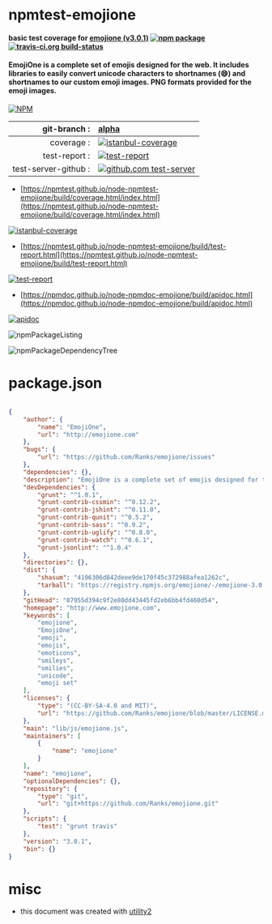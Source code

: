 # npmtest-emojione

#### basic test coverage for  [emojione (v3.0.1)](http://www.emojione.com)  [![npm package](https://img.shields.io/npm/v/npmtest-emojione.svg?style=flat-square)](https://www.npmjs.org/package/npmtest-emojione) [![travis-ci.org build-status](https://api.travis-ci.org/npmtest/node-npmtest-emojione.svg)](https://travis-ci.org/npmtest/node-npmtest-emojione)

#### EmojiOne is a complete set of emojis designed for the web. It includes libraries to easily convert unicode characters to shortnames (:smile:) and shortnames to our custom emoji images. PNG formats provided for the emoji images.

[![NPM](https://nodei.co/npm/emojione.png?downloads=true&downloadRank=true&stars=true)](https://www.npmjs.com/package/emojione)

| git-branch : | [alpha](https://github.com/npmtest/node-npmtest-emojione/tree/alpha)|
|--:|:--|
| coverage : | [![istanbul-coverage](https://npmtest.github.io/node-npmtest-emojione/build/coverage.badge.svg)](https://npmtest.github.io/node-npmtest-emojione/build/coverage.html/index.html)|
| test-report : | [![test-report](https://npmtest.github.io/node-npmtest-emojione/build/test-report.badge.svg)](https://npmtest.github.io/node-npmtest-emojione/build/test-report.html)|
| test-server-github : | [![github.com test-server](https://npmtest.github.io/node-npmtest-emojione/GitHub-Mark-32px.png)](https://npmtest.github.io/node-npmtest-emojione/build/app/index.html) | | build-artifacts : | [![build-artifacts](https://npmtest.github.io/node-npmtest-emojione/glyphicons_144_folder_open.png)](https://github.com/npmtest/node-npmtest-emojione/tree/gh-pages/build)|

- [https://npmtest.github.io/node-npmtest-emojione/build/coverage.html/index.html](https://npmtest.github.io/node-npmtest-emojione/build/coverage.html/index.html)

[![istanbul-coverage](https://npmtest.github.io/node-npmtest-emojione/build/screenCapture.buildCi.browser.%252Ftmp%252Fbuild%252Fcoverage.lib.html.png)](https://npmtest.github.io/node-npmtest-emojione/build/coverage.html/index.html)

- [https://npmtest.github.io/node-npmtest-emojione/build/test-report.html](https://npmtest.github.io/node-npmtest-emojione/build/test-report.html)

[![test-report](https://npmtest.github.io/node-npmtest-emojione/build/screenCapture.buildCi.browser.%252Ftmp%252Fbuild%252Ftest-report.html.png)](https://npmtest.github.io/node-npmtest-emojione/build/test-report.html)

- [https://npmdoc.github.io/node-npmdoc-emojione/build/apidoc.html](https://npmdoc.github.io/node-npmdoc-emojione/build/apidoc.html)

[![apidoc](https://npmdoc.github.io/node-npmdoc-emojione/build/screenCapture.buildCi.browser.%252Ftmp%252Fbuild%252Fapidoc.html.png)](https://npmdoc.github.io/node-npmdoc-emojione/build/apidoc.html)

![npmPackageListing](https://npmtest.github.io/node-npmtest-emojione/build/screenCapture.npmPackageListing.svg)

![npmPackageDependencyTree](https://npmtest.github.io/node-npmtest-emojione/build/screenCapture.npmPackageDependencyTree.svg)



# package.json

```json

{
    "author": {
        "name": "EmojiOne",
        "url": "http://emojione.com"
    },
    "bugs": {
        "url": "https://github.com/Ranks/emojione/issues"
    },
    "dependencies": {},
    "description": "EmojiOne is a complete set of emojis designed for the web. It includes libraries to easily convert unicode characters to shortnames (:smile:) and shortnames to our custom emoji images. PNG formats provided for the emoji images.",
    "devDependencies": {
        "grunt": "^1.0.1",
        "grunt-contrib-cssmin": "^0.12.2",
        "grunt-contrib-jshint": "^0.11.0",
        "grunt-contrib-qunit": "^0.5.2",
        "grunt-contrib-sass": "^0.9.2",
        "grunt-contrib-uglify": "^0.8.0",
        "grunt-contrib-watch": "^0.6.1",
        "grunt-jsonlint": "^1.0.4"
    },
    "directories": {},
    "dist": {
        "shasum": "4106306d842deee9de170f45c372988afea1262c",
        "tarball": "https://registry.npmjs.org/emojione/-/emojione-3.0.1.tgz"
    },
    "gitHead": "07955d394c9f2e80dd43445fd2eb6bb4fd460d54",
    "homepage": "http://www.emojione.com",
    "keywords": [
        "emojione",
        "EmojiOne",
        "emoji",
        "emojis",
        "emoticons",
        "smileys",
        "smilies",
        "unicode",
        "emoji set"
    ],
    "licenses": {
        "type": "(CC-BY-SA-4.0 and MIT)",
        "url": "https://github.com/Ranks/emojione/blob/master/LICENSE.md"
    },
    "main": "lib/js/emojione.js",
    "maintainers": [
        {
            "name": "emojione"
        }
    ],
    "name": "emojione",
    "optionalDependencies": {},
    "repository": {
        "type": "git",
        "url": "git+https://github.com/Ranks/emojione.git"
    },
    "scripts": {
        "test": "grunt travis"
    },
    "version": "3.0.1",
    "bin": {}
}
```



# misc
- this document was created with [utility2](https://github.com/kaizhu256/node-utility2)

